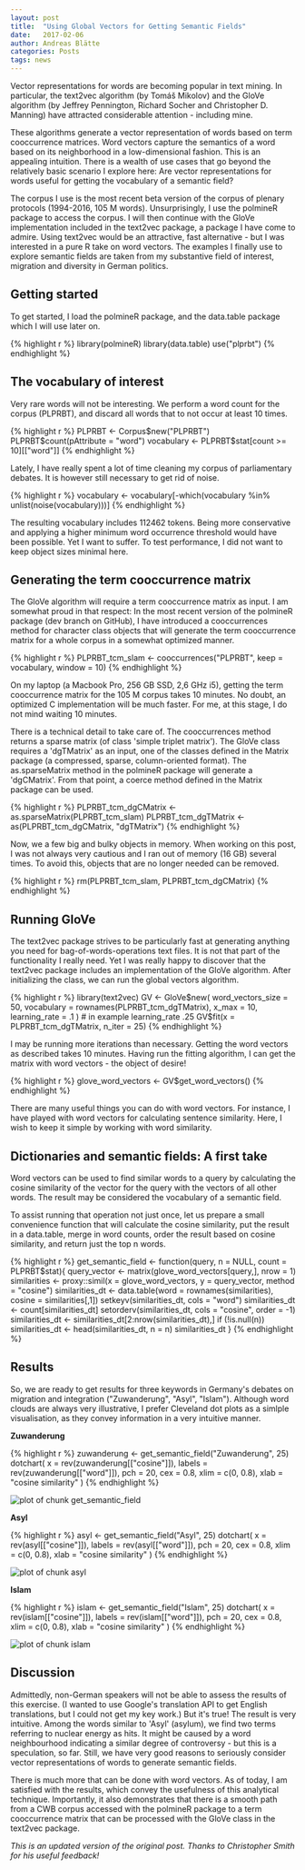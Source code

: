 ```yaml
---
layout: post
title:  "Using Global Vectors for Getting Semantic Fields"
date:   2017-02-06
author: Andreas Blätte
categories: Posts
tags: news
---
```

  
Vector representations for words are becoming popular in text mining. In particular, the text2vec algorithm (by Tomáš Mikolov) and the GloVe algorithm (by Jeffrey Pennington, Richard Socher and Christopher D. Manning) have attracted considerable attention - including mine.

These algorithms generate a vector representation of words based on term cooccurrence matrices. Word vectors capture the semantics of a word based on its neighborhood in a low-dimensional fashion. This is an appealing intuition. There is a wealth of use cases that go beyond the relatively basic scenario I explore here: Are vector representations for words useful for getting the vocabulary of a semantic field?

The corpus I use is the most recent beta version of the corpus of plenary protocols (1994-2016, 105 M words). Unsurprisingly, I use the polmineR package to access the corpus. I will then continue with the GloVe implementation included in the text2vec package, a package I have come to admire. Using text2vec would be an attractive, fast alternative - but I was interested in a pure R take on word vectors. The examples I finally use to explore semantic fields are taken from my substantive field of interest, migration and diversity in German politics.


Getting started
---------------

To get started, I load the polmineR package, and the data.table package which I will use later on.


{% highlight r %}
library(polmineR)
library(data.table)
use("plprbt")
{% endhighlight %}




The vocabulary of interest
--------------------------

Very rare words will not be interesting. We perform a word count for the corpus (PLPRBT), and discard all words that to not occur at least 10 times.


{% highlight r %}
PLPRBT <- Corpus$new("PLPRBT")
PLPRBT$count(pAttribute = "word")
vocabulary <- PLPRBT$stat[count >= 10][["word"]]
{% endhighlight %}

Lately, I have really spent a lot of time cleaning my corpus of parliamentary debates. It is however still necessary to get rid of noise.


{% highlight r %}
vocabulary <- vocabulary[-which(vocabulary %in% unlist(noise(vocabulary)))]
{% endhighlight %}

The resulting vocabulary includes 112462 tokens. Being more conservative and applying a higher minimum word occurrence threshold would have been possible. Yet I want to suffer. To test performance, I did not want to keep object sizes minimal here.


Generating the term cooccurrence matrix
---------------------------------------

The GloVe algorithm will require a term cooccurrence matrix as input. I am somewhat proud in that respect: In the most recent version of the polmineR package (dev branch on GitHub), I have introduced a cooccurrences method for character class objects that will generate the term cooccurrence matrix for a whole corpus in a somewhat optimized manner. 


{% highlight r %}
PLPRBT_tcm_slam <- cooccurrences("PLPRBT", keep = vocabulary, window = 10)
{% endhighlight %}

On my laptop (a Macbook Pro, 256 GB SSD, 2,6 GHz i5), getting the term cooccurrence matrix for the 105 M corpus takes 10 minutes. No doubt, an optimized C implementation will be much faster. For me, at this stage, I do not mind waiting 10 minutes.

There is a technical detail to take care of. The cooccurrences method returns a sparse matrix (of class 'simple triplet matrix'). The GloVe class requires a 'dgTMatrix' as an input, one of the classes defined in the Matrix package (a compressed, sparse, column-oriented format). The as.sparseMatrix method in the polmineR package will generate a 'dgCMatrix'. From that point, a coerce method defined in the Matrix package can be used.


{% highlight r %}
PLPRBT_tcm_dgCMatrix <- as.sparseMatrix(PLPRBT_tcm_slam)
PLPRBT_tcm_dgTMatrix <- as(PLPRBT_tcm_dgCMatrix, "dgTMatrix")
{% endhighlight %}

Now, we a few big and bulky objects in memory. When working on this post, I was not always very cautious and I ran out of memory (16 GB) several times. To avoid this, objects that are no longer needed can be removed.


{% highlight r %}
rm(PLPRBT_tcm_slam, PLPRBT_tcm_dgCMatrix)
{% endhighlight %}


Running GloVe
-------------

The text2vec package strives to be particularly fast at generating anything you need for bag-of-words-operations text files. It is not that part of the functionality I really need. Yet I was really happy to discover that the text2vec package includes an implementation of the GloVe algorithm. After initializing the class, we can run the global vectors algorithm.



{% highlight r %}
library(text2vec)
GV <- GloVe$new(
  word_vectors_size = 50, vocabulary = rownames(PLPRBT_tcm_dgTMatrix),
  x_max = 10, learning_rate = .1
  ) # in example learning_rate .25
GV$fit(x = PLPRBT_tcm_dgTMatrix, n_iter = 25)
{% endhighlight %}

I may be running more iterations than necessary. Getting the word vectors as described takes 10 minutes. Having run the fitting algorithm, I can get the matrix with word vectors - the object of desire!


{% highlight r %}
glove_word_vectors <- GV$get_word_vectors()
{% endhighlight %}



There are many useful things you can do with word vectors. For instance, I have played with word vectors for calculating sentence similarity. Here, I wish to keep it simple by working with word similarity.


Dictionaries and semantic fields: A first take
----------------------------------------------



Word vectors can be used to find similar words to a query by calculating the cosine similarity of the vector for the query with the vectors of all other words. The result may be considered the vocabulary of a semantic field.

To assist running that operation not just once, let us prepare a small convenience function that will calculate the cosine similarity, put the result in a data.table, merge in word counts, order the result based on cosine similarity, and return just the top n words.



{% highlight r %}
get_semantic_field <- function(query, n = NULL, count = PLPRBT$stat){
  query_vector <- matrix(glove_word_vectors[query,], nrow = 1)
  similarities <- proxy::simil(x = glove_word_vectors, y = query_vector, method = "cosine")
  similarities_dt <- data.table(word = rownames(similarities), cosine = similarities[,1])
  setkeyv(similarities_dt, cols = "word")
  similarities_dt <- count[similarities_dt]
  setorderv(similarities_dt, cols = "cosine", order = -1)
  similarities_dt <- similarities_dt[2:nrow(similarities_dt),]
  if (!is.null(n)) similarities_dt <- head(similarities_dt, n = n)
  similarities_dt
}
{% endhighlight %}


Results
-------

So, we are ready to get results for three keywords in Germany's debates on migration and integration ("Zuwanderung", "Asyl", "Islam"). Although word clouds are always very illustrative, I prefer Cleveland dot plots as a simlple visualisation, as they convey information in a very intuitive manner.

**Zuwanderung**


{% highlight r %}
zuwanderung <- get_semantic_field("Zuwanderung", 25)
dotchart(
  x = rev(zuwanderung[["cosine"]]),
  labels = rev(zuwanderung[["word"]]),
  pch = 20, cex = 0.8, xlim = c(0, 0.8),
  xlab = "cosine similarity"
  )
{% endhighlight %}

![plot of chunk get_semantic_field](/assets/2017-02-04-GlobalVectors/get_semantic_field-1.png)


**Asyl**


{% highlight r %}
asyl <- get_semantic_field("Asyl", 25)
dotchart(
  x = rev(asyl[["cosine"]]),
  labels = rev(asyl[["word"]]),
  pch = 20, cex = 0.8, xlim = c(0, 0.8),
  xlab = "cosine similarity"
  )
{% endhighlight %}

![plot of chunk asyl](/assets/2017-02-04-GlobalVectors/asyl-1.png)


**Islam**


{% highlight r %}
islam <- get_semantic_field("Islam", 25)
dotchart(
  x = rev(islam[["cosine"]]), labels = rev(islam[["word"]]),
  pch = 20, cex = 0.8, xlim = c(0, 0.8),
  xlab = "cosine similarity"
  )
{% endhighlight %}

![plot of chunk islam](/assets/2017-02-04-GlobalVectors/islam-1.png)

Discussion
----------

Admittedly, non-German speakers will not be able to assess the results of this exercise. (I wanted to use Google's translation API to get English translations, but I could not get my key work.) But it's true! The result is very intuitive. Among the words similar to 'Asyl' (asylum), we find two terms referring to nuclear energy as hits. It might be caused by a word neighbourhood indicating a similar degree of controversy - but this is a speculation, so far. Still, we have very good reasons to seriously consider vector representations of words to generate semantic fields.

There is much more that can be done with word vectors. As of today, I am satisfied with the results, which convey the usefulness of this analytical technique. Importantly, it also demonstrates that there is a smooth path from a CWB corpus accessed with the polmineR package to a term cooccurrence matrix that can be processed with the GloVe class in the text2vec package. 


*This is an updated version of the original post. Thanks to Christopher Smith for his useful feedback!*

